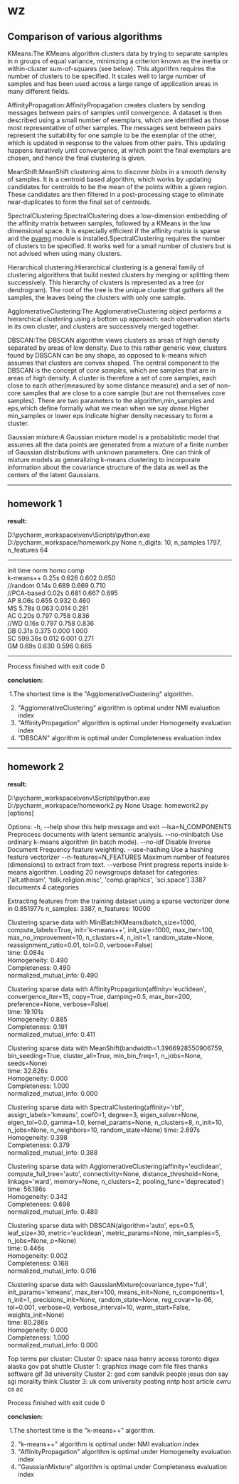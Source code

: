 # **wz**

## Comparison of various algorithms

KMeans:The KMeans algorithm clusters data by trying to separate samples in n groups of equal variance, minimizing a criterion known as the inertia or within-cluster sum-of-squares (see below). This algorithm requires the number of clusters to be specified. It scales well to large number of samples and has been used across a large range of application areas in many different fields.

AffinityPropagation:AffinityPropagation creates clusters by sending messages between pairs of samples until convergence. A dataset is then described using a small number of exemplars, which are identified as those most representative of other samples. The messages sent between pairs represent the suitability for one
sample to be the exemplar of the other, which is updated in response to the
values from other pairs. This updating happens iteratively until convergence,
at which point the final exemplars are chosen, and hence the final clustering
is given.

MeanShift:MeanShift clustering aims to discover *blobs* in a smooth density of
samples. It is a centroid based algorithm, which works by updating candidates
for centroids to be the mean of the points within a given region. These candidates are then filtered in a post-processing stage to eliminate near-duplicates to form the final set of centroids.

SpectralClustering:SpectralClustering does a low-dimension embedding of the
affinity matrix between samples, followed by a KMeans in the low dimensional space. It is especially efficient if the affinity matrix is sparse and the [pyamg](https://github.com/pyamg/pyamg) module is installed.SpectralClustering requires the number of clusters to be specified. It works well for a small number of clusters but is not advised when using many clusters.

Hierarchical clustering:Hierarchical clustering is a general family of clustering algorithms that build nested clusters by merging or splitting them successively. This hierarchy of clusters is represented as a tree (or dendrogram). The root of the tree is the unique cluster that gathers all the samples, the leaves being the
clusters with only one sample. 

AgglomerativeClustering:The AgglomerativeClustering object performs a hierarchical clustering using a bottom up approach: each observation starts in its own cluster, and clusters are successively merged together.

DBSCAN:The DBSCAN algorithm views clusters as areas of high density
separated by areas of low density. Due to this rather generic view, clusters
found by DBSCAN can be any shape, as opposed to k-means which assumes that
clusters are convex shaped. The central component to the DBSCAN is the concept
of *core samples*, which are samples that are in areas of high density. A cluster is therefore a set of core samples, each close to each other(measured by some distance measure) and a set of non-core samples that are close to a core sample (but are not themselves core samples). There are two parameters to the algorithm,min_samples and eps,which define formally what we mean when we say *dense*.Higher min_samples or lower eps indicate higher density necessary to form a cluster.

Gaussian mixture:A Gaussian mixture model is a probabilistic model that assumes all the data points are generated from a mixture of a finite number of
Gaussian distributions with unknown parameters. One can think of mixture models as generalizing k-means clustering to incorporate information about the covariance structure of the data as well as the centers of the latent Gaussians.

------

## homework 1

**result:**

D:\pycharm_workspace\venv\Scripts\python.exe D:/pycharm_workspace/homework.py
None
n_digits: 10, 	 n_samples 1797, 	 n_features 64

__________________________________________________________________________________

init		            time	 norm	homo	comp  
k-means++	  0.25s	0.626	0.602	0.650  
//random	        0.14s	0.689	0.669	0.710  
//PCA-based	  0.02s	0.681	0.667	0.695  
AP   	              8.06s	0.655	0.932	0.460  
MS   	   		  5.78s	0.063	0.014	0.281  
AC   				  0.20s	0.797	0.758	0.836  
//WD   				0.16s	0.797	0.758	0.836  
DB   				  0.31s	0.375	0.000	1.000  
SC   				  599.36s  0.012	0.001	0.271  
GM   				 0.69s	0.630	0.596	0.665  

__________________________________________________________________________________

Process finished with exit code 0

**conclusion:**

​            1.The shortest time is the "AgglomerativeClustering" algorithm.

2. "AgglomerativeClustering" algorithm is optimal under NMI evaluation index
3. "AffinityPropagation" algorithm is optimal under  Homogeneity evaluation index
4. "DBSCAN" algorithm is optimal under  Completeness evaluation index

__________________________________________________________________________________

## homework 2

**result:**

D:\pycharm_workspace\venv\Scripts\python.exe D:/pycharm_workspace/homework2.py
None
Usage: homework2.py [options]

Options:
  -h, --help            show this help message and exit
  --lsa=N_COMPONENTS    Preprocess documents with latent semantic analysis.
  --no-minibatch        Use ordinary k-means algorithm (in batch mode).
  --no-idf              Disable Inverse Document Frequency feature weighting.
  --use-hashing         Use a hashing feature vectorizer
  --n-features=N_FEATURES
                        Maximum number of features (dimensions) to extract
                        from text.
  --verbose             Print progress reports inside k-means algorithm.
Loading 20 newsgroups dataset for categories:
['alt.atheism', 'talk.religion.misc', 'comp.graphics', 'sci.space']
3387 documents
4 categories

Extracting features from the training dataset using a sparse vectorizer
done in 0.851977s
n_samples: 3387, n_features: 10000

Clustering sparse data with MiniBatchKMeans(batch_size=1000, compute_labels=True, init='k-means++',
                init_size=1000, max_iter=100, max_no_improvement=10,
                n_clusters=4, n_init=1, random_state=None,
                reassignment_ratio=0.01, tol=0.0, verbose=False)  
time: 0.084s  
Homogeneity: 0.490  
Completeness: 0.490  
normalized_mutual_info: 0.490

Clustering sparse data with AffinityPropagation(affinity='euclidean', convergence_iter=15, copy=True,
                    damping=0.5, max_iter=200, preference=None, verbose=False)  
time: 19.101s  
Homogeneity: 0.885  
Completeness: 0.191  
normalized_mutual_info: 0.411

Clustering sparse data with MeanShift(bandwidth=1.3966928550906759, bin_seeding=True, cluster_all=True,
          min_bin_freq=1, n_jobs=None, seeds=None)  
time: 32.626s  
Homogeneity: 0.000  
Completeness: 1.000  
normalized_mutual_info: 0.000

Clustering sparse data with SpectralClustering(affinity='rbf', assign_labels='kmeans', coef0=1, degree=3,
                   eigen_solver=None, eigen_tol=0.0, gamma=1.0,
                   kernel_params=None, n_clusters=8, n_init=10, n_jobs=None,
                   n_neighbors=10, random_state=None)
time: 2.697s  
Homogeneity: 0.398  
Completeness: 0.379  
normalized_mutual_info: 0.388

Clustering sparse data with AgglomerativeClustering(affinity='euclidean', compute_full_tree='auto',
                        connectivity=None, distance_threshold=None,
                        linkage='ward', memory=None, n_clusters=2,
                        pooling_func='deprecated')  
time: 56.186s  
Homogeneity: 0.342  
Completeness: 0.698  
normalized_mutual_info: 0.489

Clustering sparse data with DBSCAN(algorithm='auto', eps=0.5, leaf_size=30, metric='euclidean',
       metric_params=None, min_samples=5, n_jobs=None, p=None)  
time: 0.446s  
Homogeneity: 0.002  
Completeness: 0.168  
normalized_mutual_info: 0.016

Clustering sparse data with GaussianMixture(covariance_type='full', init_params='kmeans', max_iter=100,
                means_init=None, n_components=1, n_init=1, precisions_init=None,
                random_state=None, reg_covar=1e-06, tol=0.001, verbose=0,
                verbose_interval=10, warm_start=False, weights_init=None)  
time: 80.286s  
Homogeneity: 0.000  
Completeness: 1.000  
normalized_mutual_info: 0.000

Top terms per cluster:
Cluster 0: space nasa henry access toronto digex alaska gov pat shuttle
Cluster 1: graphics image com file files thanks software gif 3d university
Cluster 2: god com sandvik people jesus don say sgi morality think
Cluster 3: uk com university posting nntp host article cwru cs ac

Process finished with exit code 0

**conclusion:**

​       	 1.The shortest time is the "k-means++" algorithm.

2. "k-means++" algorithm is optimal under NMI evaluation index
3. "AffinityPropagation" algorithm is optimal under  Homogeneity evaluation index
4. "GaussianMixture" algorithm is optimal under  Completeness evaluation index
